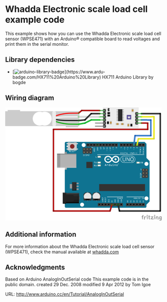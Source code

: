 # Whadda Electronic scale load cell example code

This example shows how you can use the Whadda Electronic scale load cell sensor (WPSE471) with an Arduino® compatible board to read voltages and print them in the serial monitor.

## Library dependencies
* [![arduino-library-badge](https://www.ardu-badge.com/badge/HX711%20Arduino%20Library.svg?)](https://www.ardu-badge.com/HX711%20Arduino%20Library) HX711 Arduino Library by bogde

## Wiring diagram
![](./wiring_diagram_bb.png)

## Additional information
  For more information about the Whadda Electronic scale load cell sensor (WPSE471), check the manual available at [whadda.com](https://whadda.com)

## Acknowledgments
Based on Arduino AnalogInOutSerial code
This example code is in the public domain.
 created 29 Dec. 2008
  modified 9 Apr 2012
  by Tom Igoe

  URL: http://www.arduino.cc/en/Tutorial/AnalogInOutSerial